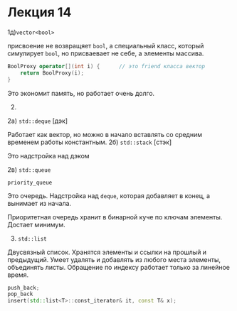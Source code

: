 # Лекция 14
1д)`vector<bool>`

присвоение не возвращяет `bool`, а специальный класс, который симулирует `bool`, но присваевает не себе, а элементы массива.
```c++
BoolProxy operator[](int i) {      // это friend класса вектор
    return BoolProxy(i); 
}
```

Это экономит память, но работает очень долго.

2) 

2а) `std::deque` [дэк]

Работает как вектор, но можно в начало вставлять со средним временем работы константным.
2б) `std::stack` [стэк]

Это надстройка над дэком

2в) `std::queue`

`priority_queue`

Это очередь. Надстройка над `deque`, которая добавляет в конец, а вынимает из начала.

Приоритетная очередь хранит в бинарной куче по ключам элементы. Достает минимум.

3) `std::list`

Двусвязный список. Хранятся элементы и ссылки на прошлый и предыдущий. Умеет удалять и добавлять из любого места элементы, объединять листы.
Обращение по индексу работает только за линейное время.
```c++
push_back;
pop_back
insert(std::list<T>::const_iterator& it, const T& x);
```


